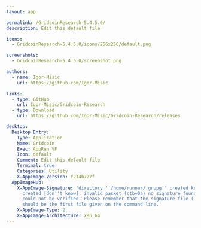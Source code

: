 ```yaml
---
layout: app

permalink: /GridcoinResearch-5.4.5.0/
description: Edit this default file

icons:
  - GridcoinResearch-5.4.5.0/icons/256x256/default.png

screenshots:
  - GridcoinResearch-5.4.5.0/screenshot.png

authors:
  - name: Igor-Misic
    url: https://github.com/Igor-Misic

links:
  - type: GitHub
    url: Igor-Misic/Gridcoin-Research
  - type: Download
    url: https://github.com/Igor-Misic/Gridcoin-Research/releases

desktop:
  Desktop Entry:
    Type: Application
    Name: Gridcoin
    Exec: AppRun %F
    Icon: default
    Comment: Edit this default file
    Terminal: true
    Categories: Utility
    X-AppImage-Version: f214b727f
  AppImageHub:
    X-AppImage-Signature: 'directory ''/home/runner/.gnupg'' created keybox ''/home/runner/.gnupg/pubring.kbx''
      created [don''t know]: invalid packet (ctb=0a) no signature found the signature
      could not be verified. Please remember that the signature file (.sig or .asc)
      should be the first file given on the command line.'
    X-AppImage-Type: 2
    X-AppImage-Architecture: x86_64
---
```

